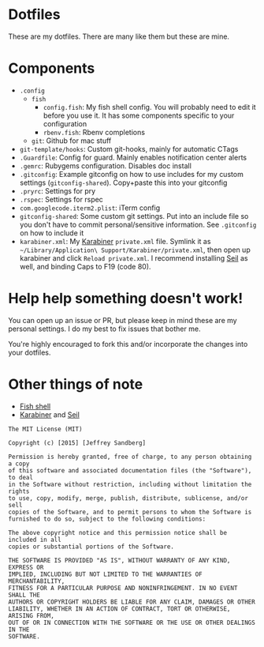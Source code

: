 # Dotfiles
These are my dotfiles. There are many like them but these are mine.

# Components
+ `.config`
  + `fish`
    + `config.fish`: My fish shell config. You will probably need to edit it before you use it. It has some components specific to your configuration
    + `rbenv.fish`: Rbenv completions
  + `git`: Github for mac stuff
+ `git-template/hooks`: Custom git-hooks, mainly for automatic CTags
+ `.Guardfile`: Config for guard. Mainly enables notification center alerts
+ `.gemrc`: Rubygems configuration. Disables doc install
+ `.gitconfig`: Example gitconfig on how to use includes for my custom settings (`gitconfig-shared`). Copy+paste this into your gitconfig
+ `.pryrc`: Settings for pry
+ `.rspec`: Settings for rspec
+ `com.googlecode.iterm2.plist`: iTerm config
+ `gitconfig-shared`: Some custom git settings. Put into an include file so you don't have to commit personal/sensitive information. See `.gitconfig` on how to include it
+ `karabiner.xml`: My [Karabiner](https://pqrs.org/osx/karabiner/) `private.xml` file. Symlink it as `~/Library/Application\ Support/Karabiner/private.xml`, then open up karabiner and click `Reload private.xml`. I recommend installing [Seil](https://pqrs.org/osx/karabiner/seil.html.en) as well, and binding Caps to F19 (code 80).


# Help help something doesn't work!
You can open up an issue or PR, but please keep in mind these are my personal settings. I do my best to fix issues that bother me.

You're highly encouraged to fork this and/or incorporate the changes into your dotfiles.


# Other things of note
+ [Fish shell](http://fishshell.com/)
+ [Karabiner](https://pqrs.org/osx/karabiner/) and [Seil](https://pqrs.org/osx/karabiner/seil.html.en)


```
The MIT License (MIT)

Copyright (c) [2015] [Jeffrey Sandberg]

Permission is hereby granted, free of charge, to any person obtaining a copy
of this software and associated documentation files (the "Software"), to deal
in the Software without restriction, including without limitation the rights
to use, copy, modify, merge, publish, distribute, sublicense, and/or sell
copies of the Software, and to permit persons to whom the Software is
furnished to do so, subject to the following conditions:

The above copyright notice and this permission notice shall be included in all
copies or substantial portions of the Software.

THE SOFTWARE IS PROVIDED "AS IS", WITHOUT WARRANTY OF ANY KIND, EXPRESS OR
IMPLIED, INCLUDING BUT NOT LIMITED TO THE WARRANTIES OF MERCHANTABILITY,
FITNESS FOR A PARTICULAR PURPOSE AND NONINFRINGEMENT. IN NO EVENT SHALL THE
AUTHORS OR COPYRIGHT HOLDERS BE LIABLE FOR ANY CLAIM, DAMAGES OR OTHER
LIABILITY, WHETHER IN AN ACTION OF CONTRACT, TORT OR OTHERWISE, ARISING FROM,
OUT OF OR IN CONNECTION WITH THE SOFTWARE OR THE USE OR OTHER DEALINGS IN THE
SOFTWARE.
```
